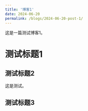 ```yaml
---
title: '博客1'
date: 2024-06-20
permalink: /blogs/2024-06-20-post-1/
---
```


这是一篇测试博客1。

# 测试标题1

## 测试标题2

这是测试。

## 测试标题3